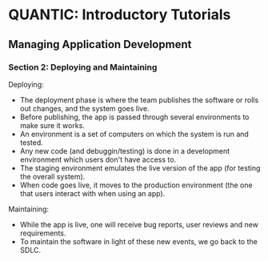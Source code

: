 
# QUANTIC: Introductory Tutorials
## Managing Application Development
### Section 2: Deploying and Maintaining

Deploying:
 - The deployment phase is where the team publishes the software or rolls out changes, and the system goes live.
 - Before publishing, the app is passed through several environments to make sure it works.
 - An environment is a set of computers on which the system is run and tested.
 - Any new code (and debuggin/testing) is done in a development environment which users don't have access to.
 - The staging environment emulates the live version of the app (for testing the overall system).
 - When code goes live, it moves to the production environment (the one that users interact with when using an app).

Maintaining:
 - While the app is live, one will receive bug reports, user reviews and new requirements.
 - To maintain the software in light of these new events, we go back to the SDLC.
